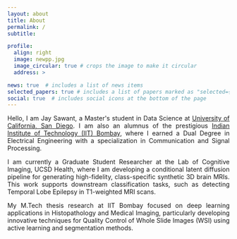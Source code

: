 ```yaml
---
layout: about
title: About
permalink: /
subtitle:

profile:
  align: right
  image: newpp.jpg
  image_circular: true # crops the image to make it circular
  address: >

news: true  # includes a list of news items
selected_papers: true # includes a list of papers marked as "selected={true}"
social: true  # includes social icons at the bottom of the page
---
```

<p align="justify">
Hello, I am Jay Sawant, a Master's student in Data Science at <a href="https://ucsd.edu">University of California, San Diego</a>. I am also an alumnus of the prestigious <a href="https://www.iitb.ac.in/">Indian Institute of Technology (IIT) Bombay</a>, where I earned a Dual Degree in Electrical Engineering with a specialization in Communication and Signal Processing.
</p>

<p align="justify">
I am currently a Graduate Student Researcher at the Lab of Cognitive Imaging, UCSD Health, where I am developing a conditional latent diffusion pipeline for generating high-fidelity, class-specific synthetic 3D brain MRIs. This work supports downstream classification tasks, such as detecting Temporal Lobe Epilepsy in T1-weighted MRI scans.
</p>

<p align="justify">
My M.Tech thesis research at IIT Bombay focused on deep learning applications in Histopathology and Medical Imaging, particularly developing innovative techniques for Quality Control of Whole Slide Images (WSI) using active learning and segmentation methods.
</p>

<p align="justify">  </p>

<!--- Put your address / P.O. box / other info right below your picture. You can also disable any these elements by editing `profile` property of the YAML header of your `_pages/about.md`. Edit `_bibliography/papers.bib` and Jekyll will render your [publications page](/al-folio/publications/) automatically.

Link to your social media connections, too. This theme is set up to use [Font Awesome icons](http://fortawesome.github.io/Font-Awesome/) and [Academicons](https://jpswalsh.github.io/academicons/), like the ones below. Add your Facebook, Twitter, LinkedIn, Google Scholar, or just disable all of them. -->
